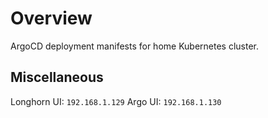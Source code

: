 # Overview

ArgoCD deployment manifests for home Kubernetes cluster.

## Miscellaneous

Longhorn UI: `192.168.1.129`
Argo UI: `192.168.1.130`